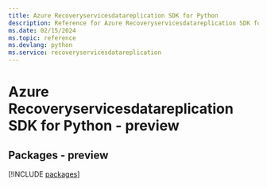 ```yaml
---
title: Azure Recoveryservicesdatareplication SDK for Python
description: Reference for Azure Recoveryservicesdatareplication SDK for Python
ms.date: 02/15/2024
ms.topic: reference
ms.devlang: python
ms.service: recoveryservicesdatareplication
---
```

# Azure Recoveryservicesdatareplication SDK for Python - preview
## Packages - preview
[!INCLUDE [packages](recoveryservicesdatareplication-index.md)]